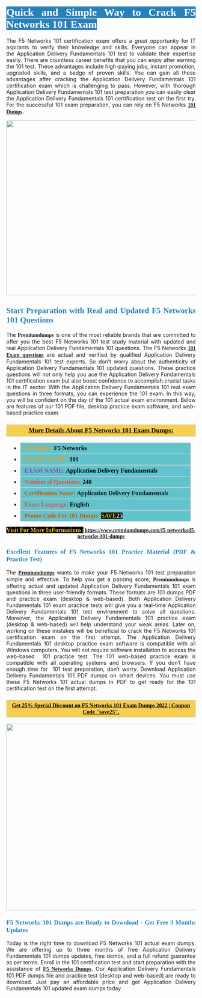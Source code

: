 <h1 style="text-align: justify;"><span style="color:#ffffff;"><span style="font-family:Georgia,serif;"><strong><span style="background-color:#2980b9;">Quick and Simple Way to Crack F5 Networks 101 Exam</span></strong></span></span></h1>

<p style="text-align: justify;">The F5 Networks 101 certification exam offers a great opportunity for IT aspirants to verify their knowledge and skills. Everyone can appear in the Application Delivery Fundamentals 101 test to validate their expertise easily. There are countless career benefits that you can enjoy after earning the 101 test. These advantages include high-paying jobs, instant promotion, upgraded skills, and a badge of proven skills. You can gain all these advantages after cracking the Application Delivery Fundamentals 101 certification exam which is challenging to pass. However, with thorough Application Delivery Fundamentals 101 test preparation you can easily clear the Application Delivery Fundamentals 101 certification test on the first try. For the successful 101 exam preparation, you can rely on F5 Networks <span style="font-family:Georgia,serif;"><strong><a href="https://www.premiumdumps.com/f5-networks/f5-networks-101-dumps">101 Dumps</a></strong></span>.</p>

<p style="text-align: center;"><a href="https://www.premiumdumps.com/f5-networks/f5-networks-101-dumps"><img alt="" src="https://i.imgur.com/KJGzbJ2.jpeg" style="width: 700px; height: 465px;" /></a></p>

<h2 style="text-align: justify;"><span style="color:#2980b9;"><span style="font-family:Georgia,serif;"><strong>Start Preparation with Real and Updated F5 Networks 101 Questions</strong></span></span></h2>

<p style="text-align: justify;">The <span style="font-size:14px;"><span style="font-family:Georgia,serif;"><strong>Premiumdumps</strong></span></span> is one of the most reliable brands that are committed to offer you the best F5 Networks 101 test study material with updated and real Application Delivery Fundamentals 101 questions. The F5 Networks <span style="font-family:Georgia,serif;"><strong><a href="https://www.premiumdumps.com/f5-networks/f5-networks-101-dumps">101 Exam questions</a></strong></span> are actual and verified by qualified Application Delivery Fundamentals 101 test experts. So don’t worry about the authenticity of Application Delivery Fundamentals 101 updated questions. These practice questions will not only help you ace the Application Delivery Fundamentals 101 certification exam but also boost confidence to accomplish crucial tasks in the IT sector. With the Application Delivery Fundamentals 101 real exam questions in three formats, you can experience the 101 exam. In this way, you will be confident on the day of the 101 actual exam environment. Below are features of our 101 PDF file, desktop practice exam software, and web-based practice exam.</p>

<h3 style="background: #f7ce50; border: 1px solid rgb(204, 204, 204); padding: 5px 10px; text-align: center;"><span style="font-family:Georgia,serif;"><u><u><span style="color:#000000;"><span style="font-size:11pt"><span style="line-height:normal"><b><span style="font-size:13.0pt"><span cambria="">More Details About F5 Networks 101 Exam Dumps:</span></span></b></span></span></span></u></u></span></h3>

<ul>
	<li style="margin:0cm 10pt">
	<div style="background:#61c4cd; border: 1px solid rgb(204, 204, 204); padding: 5px 10px; text-align: justify;"><span style="font-family:Georgia,serif;"><span style="font-size:11pt"><span style="line-height:normal"><b><span style="font-size:12.0pt"><span new="" roman="" times=""><span style="color:#f39c12;">VENDOR:</span> <span style="color:#000000;">F5 Networks</span></span></span></b></span></span></span></div>
	</li>
	<li style="margin:0cm 10pt">
	<div style="background: #61c4cd; border: 1px solid rgb(204, 204, 204); padding: 5px 10px; text-align: justify;"><span style="font-family:Georgia,serif;"><span style="font-size:11pt"><span style="line-height:normal"><b><span style="font-size:12.0pt"><span new="" roman="" times=""><span style="color:#f39c12;">EXAM CCODE:</span> <span style="color:#000000;">101</span></span></span></b></span></span></span></div>
	</li>
	<li style="margin:0cm 10pt">
	<div style="background: #61c4cd; border: 1px solid rgb(204, 204, 204); padding: 5px 10px; text-align: justify;"><span style="font-family:Georgia,serif;"><span style="font-size:11pt"><span style="line-height:normal"><b><span style="font-size:12.0pt"><span new="" roman="" times=""><span style="color:#8e44ad;">EXAM NAME:</span> <span style="color:#000000;">Application Delivery Fundamentals</span></span></span></b></span></span></span></div>
	</li>
	<li style="margin:0cm 10pt">
	<div style="background: #61c4cd; border: 1px solid rgb(204, 204, 204); padding: 5px 10px;"><span style="font-family:Georgia,serif;"><span style="font-size:11pt"><span style="line-height:normal"><b><span style="font-size:12.0pt"><span new="" roman="" times=""><span style="color:#e74c3c;">Number of Questions:</span><span style="color:#000000;"><span style="color:#f1c40f;"> </span>240</span></span></span></b></span></span></span></div>
	</li>
	<li style="margin:0cm 10pt">
	<div style="background: #61c4cd; border: 1px solid rgb(204, 204, 204); padding: 5px 10px; text-align: justify;"><span style="font-family:Georgia,serif;"><span style="font-size:11pt"><span style="line-height:normal"><b><span style="font-size:12.0pt"><span new="" roman="" times=""><span style="color:#d35400;">Certification Name:</span> Application Delivery Fundamentals</span></span></b></span></span></span></div>
	</li>
	<li style="margin:0cm 10pt">
	<div style="background: #61c4cd; border: 1px solid rgb(204, 204, 204); padding: 5px 10px; text-align: justify;"><span style="font-family:Georgia,serif;"><span style="font-size:11pt"><span style="line-height:normal"><b><span style="font-size:12.0pt"><span new="" roman="" times=""><span style="color:#e74c3c;">Exam Language:</span> <span style="color:#000000;">English</span></span></span></b></span></span></span></div>
	</li>
	<li style="margin:0cm 10pt">
	<div style="background: #61c4cd; border: 1px solid rgb(204, 204, 204); padding: 5px 10px;"><span style="font-family:Georgia,serif;"><span style="font-size:11pt"><span style="line-height:normal"><b><span style="font-size:12.0pt"><span new="" roman="" times=""><span style="color:#d35400;">Promo Code For 101 Dumps:</span><span style="color:#f1c40f;"> <span style="background-color:#000000;">SAVE</span></span><span style="color:#ffffff;"><span style="background-color:#000000;">25</span></span></span></span></b></span></span></span></div>
	</li>
</ul>

<p style="text-align: center;"><span style="font-family:Georgia,serif;"><strong><span style="font-size:16px;"><span style="color:#f1c40f;"><span style="background-color:#000000;">Visit For More InFormations:</span></span></span> <a href="https://www.premiumdumps.com/f5-networks/f5-networks-101-dumps">https://www.premiumdumps.com/f5-networks/f5-networks-101-dumps</a></strong></span></p>

<h3 style="text-align: justify;"><span style="color:#2980b9;"><span style="font-family:Georgia,serif;"><strong><strong><strong>Excellent Features of F5 Networks 101 Practice Material (PDF & Practice Test)</strong></strong></strong></span></span></h3>

<p style="text-align: justify;">The <a href="https://www.premiumdumps.com/"><span style="font-size:14px;"><span style="font-family:Georgia,serif;"><strong>Premiumdumps</strong></span></span></a> wants to make your F5 Networks 101 test preparation simple and effective. To help you get a passing score, <span style="font-size:14px;"><span style="font-family:Georgia,serif;"><strong>Premiumdumps </strong></span></span>is offering actual and updated Application Delivery Fundamentals 101 exam questions in three user-friendly formats. These formats are 101 dumps PDF and practice exam (desktop & web-based). Both Application Delivery Fundamentals 101 exam practice tests will give you a real-time Application Delivery Fundamentals 101 test environment to solve all questions. Moreover, the Application Delivery Fundamentals 101 practice exam (desktop & web-based) will help understand your weak areas. Later on, working on these mistakes will be beneficial to crack the F5 Networks 101 certification exam on the first attempt. The Application Delivery Fundamentals 101 desktop practice exam software is compatible with all Windows computers. You will not require software installation to access the web-based  101 practice test. The 101 web-based practice exam is compatible with all operating systems and browsers. If you don’t have enough time for  101 test preparation, don’t worry. Download Application Delivery Fundamentals 101 PDF dumps on smart devices. You must use these F5 Networks 101 actual dumps in PDF to get ready for the 101 certification test on the first attempt.</p>

<h3 style="background: rgb(247, 206, 80); border: 1px solid rgb(204, 204, 204); padding: 5px 10px; text-align: center;"><span style="font-family:Georgia,serif;"><u><span style="color:#000000;"><span style="font-size:11pt;"><span style="line-height:normal;"><b><span cambria="">Get 25% Special Discount on F5 Networks 101 Exam Dumps 2022 | Coupon Code "save25".</span></b></span></span></span></u></span></h3>

<p style="text-align: center;"><strong><strong><a href="https://www.premiumdumps.com/f5-networks/f5-networks-101-dumps"><img alt="" src="https://i.imgur.com/lUqvVrJ.png" style="width: 867px; height: 496px;" /></a></strong></strong></p>

<h3 style="text-align: justify;"><strong><span style="color:#2980b9;"><span style="font-family:Georgia,serif;"><strong><strong><strong>F5 Networks 101 Dumps are Ready to Download - Get Free 3 Months Updates</strong></strong></strong></span></span></strong></h3>

<p style="text-align: justify;">Today is the right time to download F5 Networks 101 actual exam dumps. We are offering up to three months of free Application Delivery Fundamentals 101 dumps updates, free demos, and a full refund guarantee as per terms. Enroll in the 101 certification test and start preparation with the assistance of <span style="font-family:Georgia,serif;"><strong><a href="https://www.premiumdumps.com/f5-networks-exam-dumps">F5 Networks Dumps</a></strong></span>. Our Application Delivery Fundamentals 101 PDF dumps file and practice test (desktop and web-based) are ready to download. Just pay an affordable price and get Application Delivery Fundamentals 101 updated exam dumps today.</p>
